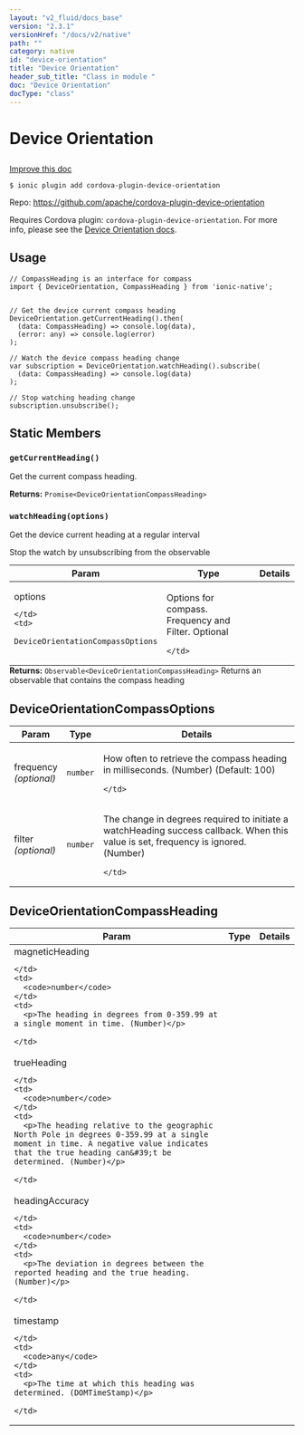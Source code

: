 ```yaml
---
layout: "v2_fluid/docs_base"
version: "2.3.1"
versionHref: "/docs/v2/native"
path: ""
category: native
id: "device-orientation"
title: "Device Orientation"
header_sub_title: "Class in module "
doc: "Device Orientation"
docType: "class"
---
```








<h1 class="api-title">
  
  Device Orientation
  

  

  </h1>

<a class="improve-v2-docs" href="http://github.com/driftyco/ionic-native/edit/master/src/plugins/deviceorientation.ts#L39">
  Improve this doc
</a>



<!-- decorators -->





<pre><code>$ ionic plugin add cordova-plugin-device-orientation</code></pre>
<p>Repo:
  <a href="https://github.com/apache/cordova-plugin-device-orientation">
    https://github.com/apache/cordova-plugin-device-orientation
  </a>
</p>

<!-- description -->

<p>Requires Cordova plugin: <code>cordova-plugin-device-orientation</code>. For more info, please see the <a href="https://github.com/apache/cordova-plugin-device-orientation">Device Orientation docs</a>.</p>



<!-- if doc.decorators -->

<!-- @usage tag -->

<h2>Usage</h2>

<pre><code class="lang-typescript">// CompassHeading is an interface for compass
import { DeviceOrientation, CompassHeading } from &#39;ionic-native&#39;;


// Get the device current compass heading
DeviceOrientation.getCurrentHeading().then(
  (data: CompassHeading) =&gt; console.log(data),
  (error: any) =&gt; console.log(error)
);

// Watch the device compass heading change
var subscription = DeviceOrientation.watchHeading().subscribe(
  (data: CompassHeading) =&gt; console.log(data)
);

// Stop watching heading change
subscription.unsubscribe();
</code></pre>




<!-- @property tags -->


<h2>Static Members</h2>

<div id="getCurrentHeading"></div>
<h3><code>getCurrentHeading()</code>
  
</h3>


Get the current compass heading.






<div class="return-value" markdown="1">
  <i class="icon ion-arrow-return-left"></i>
  <b>Returns:</b> 
<code>Promise&lt;DeviceOrientationCompassHeading&gt;</code> 
</div>



<div id="watchHeading"></div>
<h3><code>watchHeading(options)</code>
  
</h3>




Get the device current heading at a regular interval

Stop the watch by unsubscribing from the observable


<table class="table param-table" style="margin:0;">
  <thead>
  <tr>
    <th>Param</th>
    <th>Type</th>
    <th>Details</th>
  </tr>
  </thead>
  <tbody>
  
  <tr>
    <td>
      options
      
      
    </td>
    <td>
      
<code>DeviceOrientationCompassOptions</code>
    </td>
    <td>
      <p>Options for compass. Frequency and Filter. Optional</p>

      
    </td>
  </tr>
  
  </tbody>
</table>





<div class="return-value" markdown="1">
  <i class="icon ion-arrow-return-left"></i>
  <b>Returns:</b> 
<code>Observable&lt;DeviceOrientationCompassHeading&gt;</code> Returns an observable that contains the compass heading
</div>




<!-- methods on the class -->



<!-- other classes -->

<!-- end other classes -->

<!-- interfaces -->

<!--<h2><a class="anchor" name="interfaces" href="#interfaces"></a>Interfaces</h2>-->


<h2><a class="anchor" name="DeviceOrientationCompassOptions" href="#DeviceOrientationCompassOptions"></a>DeviceOrientationCompassOptions</h2>


<table class="table param-table" style="margin:0;">
  <thead>
  <tr>
    <th>Param</th>
    <th>Type</th>
    <th>Details</th>
  </tr>
  </thead>
  <tbody>
  
  <tr>
    <td>
      frequency
      <div><em>(optional)</em></div>
    </td>
    <td>
      <code>number</code>
    </td>
    <td>
      <p>How often to retrieve the compass heading in milliseconds. (Number) (Default: 100)</p>

    </td>
  </tr>
  
  <tr>
    <td>
      filter
      <div><em>(optional)</em></div>
    </td>
    <td>
      <code>number</code>
    </td>
    <td>
      <p>The change in degrees required to initiate a watchHeading success callback. When this value is set, frequency is ignored. (Number)</p>

    </td>
  </tr>
  
  </tbody>
</table>




<h2><a class="anchor" name="DeviceOrientationCompassHeading" href="#DeviceOrientationCompassHeading"></a>DeviceOrientationCompassHeading</h2>


<table class="table param-table" style="margin:0;">
  <thead>
  <tr>
    <th>Param</th>
    <th>Type</th>
    <th>Details</th>
  </tr>
  </thead>
  <tbody>
  
  <tr>
    <td>
      magneticHeading
      
    </td>
    <td>
      <code>number</code>
    </td>
    <td>
      <p>The heading in degrees from 0-359.99 at a single moment in time. (Number)</p>

    </td>
  </tr>
  
  <tr>
    <td>
      trueHeading
      
    </td>
    <td>
      <code>number</code>
    </td>
    <td>
      <p>The heading relative to the geographic North Pole in degrees 0-359.99 at a single moment in time. A negative value indicates that the true heading can&#39;t be determined. (Number)</p>

    </td>
  </tr>
  
  <tr>
    <td>
      headingAccuracy
      
    </td>
    <td>
      <code>number</code>
    </td>
    <td>
      <p>The deviation in degrees between the reported heading and the true heading. (Number)</p>

    </td>
  </tr>
  
  <tr>
    <td>
      timestamp
      
    </td>
    <td>
      <code>any</code>
    </td>
    <td>
      <p>The time at which this heading was determined. (DOMTimeStamp)</p>

    </td>
  </tr>
  
  </tbody>
</table>





<!-- end interfaces -->

<!-- related link --><!-- end content block -->


<!-- end body block -->

